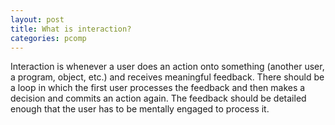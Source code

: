 ```yaml
---
layout: post
title: What is interaction?
categories: pcomp
---
```


Interaction is whenever a user does an action onto something (another user, a program, object, etc.) and receives meaningful feedback. There should be a loop in which the first user processes the feedback and then makes a decision and commits an action again. The feedback should be detailed enough that the user has to be mentally engaged to process it.
